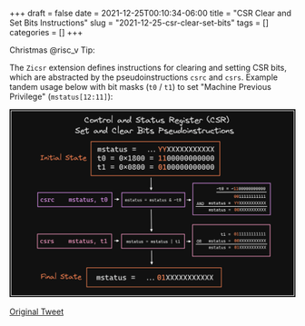 +++ 
draft = false
date = 2021-12-25T00:10:34-06:00
title = "CSR Clear and Set Bits Instructions"
slug = "2021-12-25-csr-clear-set-bits" 
tags = []
categories = []
+++

Christmas @risc_v Tip:

The `Zicsr` extension defines instructions for clearing and setting CSR bits, which are abstracted by the pseudoinstructions `csrc` and `csrs`. Example tandem usage below with bit masks (`t0` / `t1`) to set "Machine Previous Privilege" (`mstatus[12:11]`):

![21-12-25](../static/risc-v-tips/21-12-25.png)

[Original Tweet](https://twitter.com/hasheddan/status/1474769403036241932?s=20)